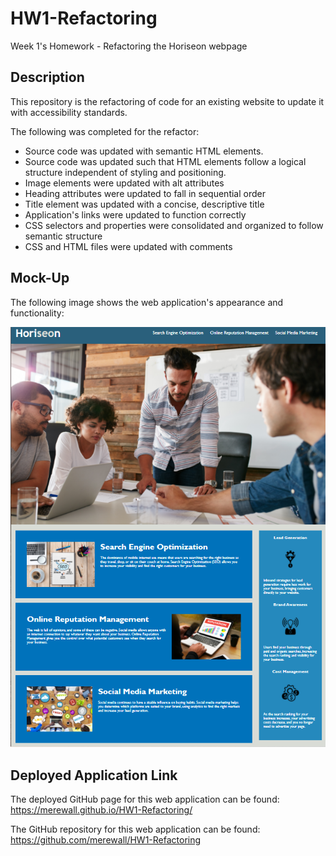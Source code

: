 # HW1-Refactoring
Week 1's Homework - Refactoring the Horiseon webpage

## Description
This repository is the refactoring of code for an existing website to update it with accessibility standards. 

The following was completed for the refactor:

* Source code was updated with semantic HTML elements.
* Source code was updated such that HTML elements follow a logical structure independent of styling and positioning.
* Image elements were updated with alt attributes
* Heading attributes were updated to fall in sequential order
* Title element was updated with a concise, descriptive title
* Application's links were updated to function correctly
* CSS selectors and properties were consolidated and organized to follow semantic structure
* CSS and HTML files were updated with comments

## Mock-Up

The following image shows the web application's appearance and functionality:

![The Horiseon webpage includes a navigation bar, a header image, and cards with text and images at the bottom of the page.](https://github.com/merewall/HW1-Refactoring/blob/main/assets/images/HW1-Refactoring-Screenshot.PNG)    

## Deployed Application Link

The deployed GitHub page for this web application can be found: 
https://merewall.github.io/HW1-Refactoring/

The GitHub repository for this web application can be found:
https://github.com/merewall/HW1-Refactoring


